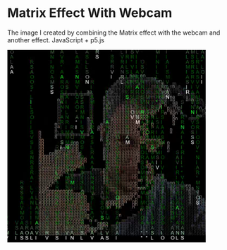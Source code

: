# Matrix Effect With Webcam
The image I created by combining the Matrix effect with the webcam and another effect.
JavaScript + p5.js
<br/>

<img src="pht.png" width="450" title="Osman VARIŞLI">
